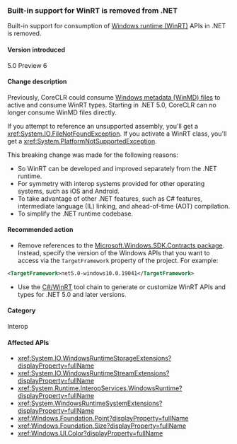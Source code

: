 ### Built-in support for WinRT is removed from .NET

Built-in support for consumption of [Windows runtime (WinRT)](/uwp/winrt-cref/winrt-type-system) APIs in .NET is removed.

#### Version introduced

5.0 Preview 6

#### Change description

Previously, CoreCLR could consume [Windows metadata (WinMD) files](/uwp/winrt-cref/winmd-files) to active and consume WinRT types. Starting in .NET 5.0, CoreCLR can no longer consume WinMD files directly.

If you attempt to reference an unsupported assembly, you'll get a <xref:System.IO.FileNotFoundException>. If you activate a WinRT class, you'll get a <xref:System.PlatformNotSupportedException>.

This breaking change was made for the following reasons:

- So WinRT can be developed and improved separately from the .NET runtime.
- For symmetry with interop systems provided for other operating systems, such as iOS and Android.
- To take advantage of other .NET features, such as C# features, intermediate language (IL) linking, and ahead-of-time (AOT) compilation.
- To simplify the .NET runtime codebase.

#### Recommended action

- Remove references to the [Microsoft.Windows.SDK.Contracts package](https://www.nuget.org/packages/Microsoft.Windows.SDK.Contracts).  Instead, specify the version of the Windows APIs that you want to access via the `TargetFramework` property of the project.  For example:

```xml
<TargetFramework>net5.0-windows10.0.19041</TargetFramework>
```

- Use the [C#/WinRT](/windows/uwp/csharp-winrt/) tool chain to generate or customize WinRT APIs and types for .NET 5.0 and later versions.

#### Category

Interop

#### Affected APIs

- <xref:System.IO.WindowsRuntimeStorageExtensions?displayProperty=fullName>
- <xref:System.IO.WindowsRuntimeStreamExtensions?displayProperty=fullName>
- <xref:System.Runtime.InteropServices.WindowsRuntime?displayProperty=fullName>
- <xref:System.WindowsRuntimeSystemExtensions?displayProperty=fullName>
- <xref:Windows.Foundation.Point?displayProperty=fullName>
- <xref:Windows.Foundation.Size?displayProperty=fullName>
- <xref:Windows.UI.Color?displayProperty=fullName>

<!--

#### Affected APIs

- `T:System.IO.WindowsRuntimeStorageExtensions`
- `T: System.IO.WindowsRuntimeStreamExtensions`
- `N:System.Runtime.InteropServices.WindowsRuntime`
- `T:System.WindowsRuntimeSystemExtensions`
- `T:Windows.Foundation.Point`
- `T:Windows.Foundation.Size`
- `T:Windows.UI.Color`

-->
